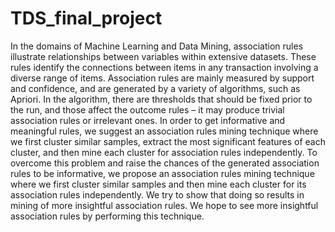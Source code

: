 # TDS_final_project
In the domains of Machine Learning and Data Mining, association rules illustrate relationships between variables
within extensive datasets. These rules identify the connections between items in any transaction involving a
diverse range of items. Association rules are mainly measured by support and confidence, and are generated by
a variety of algorithms, such as Apriori. In the algorithm, there are thresholds that should be fixed prior to the
run, and those affect the outcome rules – it may produce trivial association rules or irrelevant ones.
In order to get informative and meaningful rules, we suggest an association rules mining technique where
we first cluster similar samples, extract the most significant features of each cluster, and then mine each cluster
for association rules independently.
To overcome this problem and raise the chances of the generated association rules to be informative, we propose an association rules mining technique where we first cluster similar samples and then mine each cluster for its association rules independently. We try to show that doing so results in mining of more insightful association
rules. We hope to see more insightful association rules by performing this technique.
